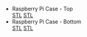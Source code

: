 <div class="filesDiv">
	<ul class="filelist">
		<li>
			<div class="divLinkWrapper">
				<div class="divLinkL" onclick="window.open('https://github.com/fullborelabs/raspberry-pi-case','mywindow');" style="cursor: pointer;">
					Raspberry Pi Case - Top
				</div> 
				<div class="divLinkR">
					<a href="https://github.com/fullborelabs/raspberry-pi-case/blob/main/pi-case-lid.stl" target="_blank" class="green">STL</a>
					<a href="https://github.com/fullborelabs/raspberry-pi-case/blob/main/pi-case-lid.stl" target="_blank" class="red">STL</a>
				</div>
			</div>
		</li>
		<li>
			<div class="divLinkWrapper">
				<div class="divLinkL" onclick="window.open('https://github.com/fullborelabs/raspberry-pi-case','mywindow');" style="cursor: pointer;">
					Raspberry Pi Case - Bottom
				</div> 
				<div class="divLinkR"> 
					<a href="https://github.com/fullborelabs/raspberry-pi-case/blob/main/pi-case-lid.stl" target="_blank" class="magenta">STL</a>
					<a href="https://github.com/fullborelabs/raspberry-pi-case/blob/main/pi-case-lid.stl" target="_blank" class="orange">STL</a>
				</div>
			</div>
		</li>
	</ul>
</div>
